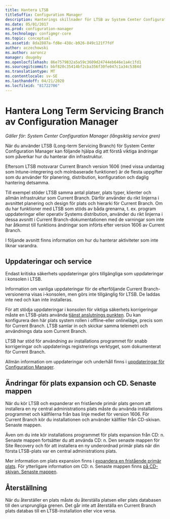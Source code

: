 ```yaml
---
title: Hantera LTSB
titleSuffix: Configuration Manager
description: Hanterings skillnader för LTSB av System Center Configuration Manager.
ms.date: 05/01/2017
ms.prod: configuration-manager
ms.technology: configmgr-core
ms.topic: conceptual
ms.assetid: 8da2887a-fd8e-438c-b926-849c121f7fdf
author: aczechowski
ms.author: aaroncz
manager: dougeby
ms.openlocfilehash: 86e7579832a5a59c3609d24744eb646e1a4c1fd1
ms.sourcegitcommit: bbf820c35414bf2cba356f30fe047c1a34c5384d
ms.translationtype: MT
ms.contentlocale: sv-SE
ms.lasthandoff: 04/21/2020
ms.locfileid: "81722706"
---
```

# <a name="manage-the-long-term-servicing-branch-of-configuration-manager"></a>Hantera Long Term Servicing Branch av Configuration Manager

*Gäller för: System Center Configuration Manager (långsiktig service gren)*

När du använder LTSB (Long-term Servicing Branch) för System Center Configuration Manager kan följande hjälpa dig att förstå viktiga ändringar som påverkar hur du hanterar din infrastruktur.

Eftersom LTSB motsvarar Current Branch version 1606 (med vissa undantag som Intune-integrering och molnbaserade funktioner) är de flesta uppgifter som du använder för planering, distribution, konfiguration och daglig hantering detsamma.

Till exempel stöder LTSB samma antal platser, plats typer, klienter och allmän infrastruktur som Current Branch. Därför använder du rikt linjerna i avsnittet planering och design för plats och hierarki för Current Branch. Om du har funktioner med LTSB som stöds av båda grenarna, t. ex. program uppdateringar eller operativ Systems distribution, använder du rikt linjerna i dessa avsnitt i Current Branch-dokumentationen med de varningar som inte har åtkomst till funktions ändringar som införts efter version 1606 av Current Branch.

I följande avsnitt finns information om hur du hanterar aktiviteter som inte liknar varandra.

## <a name="updates-and-servicing"></a>Uppdateringar och service
Endast kritiska säkerhets uppdateringar görs tillgängliga som uppdateringar i konsolen i LTSB.  

Information om vanliga uppdateringar för de efterföljande Current Branch-versionerna visas i-konsolen, men görs inte tillgänglig för LTSB. De laddas inte ned och kan inte installeras.

För att stödja uppdateringar i konsolen för viktiga säkerhets korrigeringar måste en LTSB-plats använda [tjänst anslutnings punkten](../servers/deploy/configure/about-the-service-connection-point.md). Du kan konfigurera den här plats system rollen i offline-eller onlineläge, precis som för Current Branch. LTSB samlar in och skickar samma telemetri och användnings data som Current Branch.

LTSB har stöd för användning av installations programmet för snabb korrigeringar och uppdaterings registrerings verktyget, som dokumenterat för Current Branch.

Allmän information om uppdateringar och underhåll finns i [uppdateringar för Configuration Manager](../servers/manage/updates.md).


## <a name="changes-for-site-expansion-and-the-cdlatest-folder"></a>Ändringar för plats expansion och CD. Senaste mappen
När du kör LTSB och expanderar en fristående primär plats genom att installera en ny central administrations plats måste du använda installations programmet och källfilerna från bas linje mediet för version 1606. För Current Branch kör du installationen och använder källfiler från CD-skivan. Senaste mappen.

Även om du inte kör installations programmet för plats expansion från CD: n. Senaste mappen fortsätter du att använda CD: n. Den senaste mappen för Site Recovery och för att installera en ny underordnad primär plats när din första LTSB-plats var en central administrations plats.

Mer information om plats expansion finns i [expandera en fristående primär plats](../servers/deploy/install/use-the-setup-wizard-to-install-sites.md#bkmk_expand). För ytterligare information om CD: n. Senaste mappen finns [på CD-skivan. Senaste mappen](../servers/manage/the-cd.latest-folder.md).


## <a name="recovery"></a>Återställning
När du återställer en plats måste du återställa platsen eller plats databasen till den ursprungliga grenen. Det går inte att återställa en Current Branch plats databas till en LTSB-installation eller vice versa.
